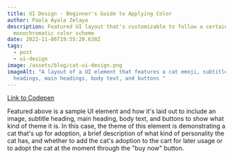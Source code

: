 ```yaml
---
title: UI Design - Beginner's Guide to Applying Color
author: Paola Ayala Zelaya
description: Featured UI layout that's customizable to follow a certain
  monochromatic color scheme
date: 2022-11-06T19:55:20.638Z
tags:
  - post
  - ui-design
image: /assets/blog/cat-ui-design.png
imageAlt: "A layout of a UI element that features a cat emoji, subtitle
  headings, main headings, body text, and buttons "
---
```

[L﻿ink to Codepen](https://codepen.io/payalazelaya/full/xxjazZg)

F﻿eatured above is a sample UI element and how it's laid out to include an image, subtitle heading, main heading, body text, and buttons to show what kind of theme it is. In this case, the theme of this element is demonstrating a cat that's up for adoption, a brief description of what kind of personality the cat has, and whether to add the cat's adoption to the cart for later usage or to adopt the cat at the moment through the "buy now" button.